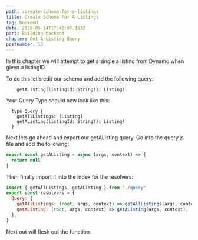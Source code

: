 ```yaml
---
path: /create-schema-for-a-listings
title: Create Schema For A Listings
tag: backend
date: 2020-05-14T17:42:07.163Z
part: Building backend
chapter: Get A Listing Query
postnumber: 13
---
```


In this chapter we will attempt to get a single a listing from Dynamo when given a listingID.

To do this let's edit our schema and add the following query:

```
    getAListing(listingId: String!): Listing!
```

Your Query Type should now look like this:

```
  type Query {
    getAllListings: [Listing]
    getAListing(listingId: String!): Listing!
  }
```

Next lets go ahead and export our getAListing query. Go into the query.js file and add the following:

```javascript
export const getAListing = async (args, context) => {
  return null
}
```

Then finally import it into the index for the resolvers:

```javascript
import { getAllListings, getAListing } from "./query"
export const resolvers = {
  Query: {
    getAllListings: (root, args, context) => getAllListings(args, context),
    getAListing: (root, args, context) => getAListing(args, context),
  },
}
```

Next out will flesh out the function.

